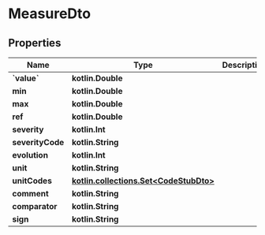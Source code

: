 
# MeasureDto

## Properties
Name | Type | Description | Notes
------------ | ------------- | ------------- | -------------
**&#x60;value&#x60;** | **kotlin.Double** |  |  [optional]
**min** | **kotlin.Double** |  |  [optional]
**max** | **kotlin.Double** |  |  [optional]
**ref** | **kotlin.Double** |  |  [optional]
**severity** | **kotlin.Int** |  |  [optional]
**severityCode** | **kotlin.String** |  |  [optional]
**evolution** | **kotlin.Int** |  |  [optional]
**unit** | **kotlin.String** |  |  [optional]
**unitCodes** | [**kotlin.collections.Set&lt;CodeStubDto&gt;**](CodeStubDto.md) |  |  [optional]
**comment** | **kotlin.String** |  |  [optional]
**comparator** | **kotlin.String** |  |  [optional]
**sign** | **kotlin.String** |  |  [optional]



